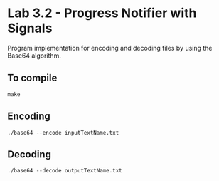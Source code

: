 Lab 3.2 - Progress Notifier with Signals
===================
Program implementation for encoding and decoding files by using the Base64 algorithm.

To compile
---------------------------------------
```
make
```

Encoding
---------------------------------------
```
./base64 --encode inputTextName.txt
```

Decoding
---------------------------------------
```
./base64 --decode outputTextName.txt
```